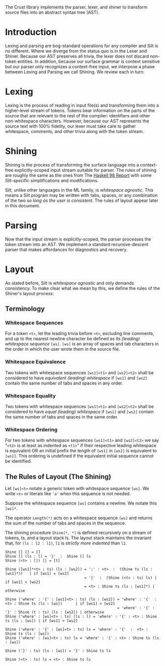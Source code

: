 The Crust library implements the parser, lexer, and shiner to transform source
files into an abstract syntax tree (AST).

Introduction
============

Lexing and parsing are bog-standard operations for any compiler and Silt is no
different.  Where we diverge from the status quo is in the Lexer and Shiner.
Because our AST preserves all trivia, the lexer does not discard non-token
entities.  In addition, because our surface grammar is context sensitive but our
parser only recognizes a context-free input, we interpose a phase between Lexing
and Parsing we call Shining.  We review each in turn:

Lexing
======

Lexing is the process of reading in input file(s) and transforming them into
a higher-level stream of tokens.  Tokens bear information on the parts of the
source that are relevant to the rest of the compiler: identifiers and other
non-whitespace characters.  However, because our AST represents the source text
with 100% fidelity, our lexer must take care to gather whitespace, comments, and
other trivia along with the token stream.

Shining
=======

Shining is the process of transforming the surface language into a context-free
explicitly-scoped input stream suitable for parser.  The rules of shining are
roughly the same as the ones from The [Haskell 98
Report](https://www.haskell.org/onlinereport/syntax-iso.html#layout) with some
Silt-specific simplifications and modifications.

Silt, unlike other languages in the ML family, is *whitespace agnostic*.  This
means a Silt program may be written with tabs, spaces, or any combination of the
two *so long as the user is consistent*.  The rules of layout appear later in
this document.

Parsing
=======

Now that the input stream is explicitly-scoped, the parser processes the token
stream into an AST.  We implement a standard recursive-descent parser that makes
affordances for diagnostics and recovery.

Layout
======

As stated before, Silt is *whitespace agnostic* and only demands consistency.
To make clear what we mean by this, we define the rules of the Shiner's layout
process:

## Terminology

### Whitespace Sequences

For a token `<t>`, let the leading trivia before `<t>`, excluding line comments,
and up to the nearest newline character be defined as its *(leading) whitespace
sequence* `[ws]`.  `[ws]` is an array of spaces and tab characters in the order
in which the user wrote them in the source file.

### Whitespace Equivalence

Two tokens with whitespace sequences `[ws1]<t1>` and `[ws2]<t2>` shall be
considered to have *equivalent (leading) whitespace* if `[ws1]` and `[ws2]`
contain the same number of tabs and spaces in any order.

### Whitespace Equality

Two tokens with whitespace sequences `[ws1]<t1>` and `[ws2]<t2>` shall be
considered to have *equal (leading) whitespace* if `[ws1]` and `[ws2]` contain the
same number of tabs and spaces in the same order.

### Whitespace Ordering

For two tokens with whitespace sequences `[ws1]<t1>` and `[ws2]<t2>` we say
"`<t2>` is at least as indented as `<t1>`" if their respective leading
whitespace is equivalent OR an initial prefix the length of `[ws1]` in `[ws2]`
is equivalent to `[ws1]`.  This ordering is undefined if the equivalent initial
sequence cannot be identified.

## The Rules of Layout (The Shining)

Let `[ws]<t>` notate a generic token with whitespace sequence `[ws]`. We write `<t>`
or literals like `'a'` when this sequence is not needed.

Suppose the whitespace sequence `[ws]` contains a newline. We notate this `[ws]*`.

The operator `Length(*)` acts on a whitespace sequence `[ws]` and returns the sum of
the number of tabs and spaces in the sequence.

The shining procedure `Shine(*, *)` is defined recursively on a stream of tokens,
ts, and a layout stack ls. The layout stack maintains the invariant that, for
`(ls : l2 : l1)`, `l1` is *strictly more indented* than `l2`.

```ascii
Shine [] [] = []
Shine [] (ls : l) = '}'  :  Shine [] ls
Shine (<t> : []) [] = [t]

Shine ([ws1]*<t> : ts) (ls : [ws2]) = ';' : <t>  :  (Shine ts (ls : [ws1]*))   | if [ws1] = [ws2]
                                    = '}'  :  (Shine (<t> : ts) ls) | if [ws1] < [ws2]
                                    = <t> : Shine ts (ls : [ws1]*) | otherwise
  
Shine ('where' : '{' : [ws1]<t> : ts) (ls : [ws2]) = 'where' : '{'  :  <t> : Shine ts (ls : [ws])      | if [ws1] > [ws2]
                                                   = 'where' : '{' : '}' : Shine (t : ts) (ls : [ws2]) | otherwise                             
Shine ('where' : [ws]<t> : ts) (ls : l) = 'where' : '{' : <t> : Shine ts (ls : [ws]) | if [ws1] > [ws2]

Shine ('where' : '{' : [ws]<t> : ts) ls = 'where' : '{'  :  <t> : Shine ts (ls : [ws])
Shine ('where' : [ws]<t> : ts) ls = 'where' : '{' : <t> : Shine ts (ls : [ws])  

Shine ('}' : ts) (ls : [ws]) = '}' : Shine ts ls
 
Shine (<t> : ts) ls = <t> : Shine ts ls
```

